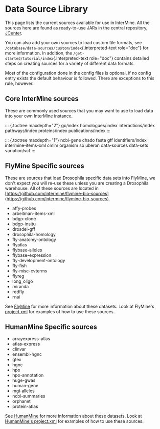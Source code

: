 # Data Source Library

This page lists the current sources available for use in InterMine. All the sources here are found as ready-to-use JARs in the central repository, [JCenter](https://jcenter.bintray.com/org/intermine/).

You can also add your own sources to load custom file formats, see `/database/data-sources/custom/index`{.interpreted-text role="doc"} for more information. In addition, the `/get-started/tutorial/index`{.interpreted-text role="doc"} contains detailed steps on creating sources for a variety of different data formats.

Most of the configuration done in the config files is optional, if no config entry exists the default behaviour is followed. There are exceptions to this rule, however.

## Core InterMine sources

These are commonly used sources that you may want to use to load data into your own InterMine instance.

::: {.toctree maxdepth="2"} go/index homologues/index interactions/index pathways/index proteins/index publications/index :::

::: {.toctree maxdepth="1"} ncbi-gene chado fasta gff identifiers/index intermine-items-xml omim organism so uberon data-sources data-sets variation/vcf :::

## FlyMine Specific sources

These are sources that load Drosophila specific data sets into FlyMine, we don\'t expect you will re-use these unless you are creating a Drosophila warehouse. All of these sources are located in [https://github.com/intermine/flymine-bio-sources](https://github.com/intermine/flymine-bio-sources).

* affy-probes
* arbeitman-items-xml
* bdgp-clone
* bdgp-insitu
* drosdel-gff
* drosophila-homology
* fly-anatomy-ontology
* flyatlas
* flybase-alleles
* flybase-expression
* fly-development-ontology
* fly-fish
* fly-misc-cvterms
* flyreg
* long\_oligo
* miranda
* redfly
* rnai

See [FlyMine](http://www.flymine.org) for more information about these datasets. Look at FlyMine\'s [project.xml](https://github.com/intermine/flymine/blob/master/project.xml) for examples of how to use these sources.

## HumanMine Specific sources

* arrayexpress-atlas
* atlas-express
* clinvar
* ensembl-hgnc
* gtex
* hgnc
* hpo
* hpo-annotation
* huge-gwas
* human-gene
* mgi-alleles
* ncbi-summaries
* orphanet
* protein-atlas

See [HumanMine](http://www.humanmine.org) for more information about these datasets. Look at [HumanMine\'s project.xml](https://github.com/intermine/humanmine/blob/master/project.xml) for examples of how to use these sources.

